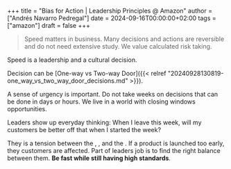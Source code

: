+++
title = "Bias for Action | Leadership Principles @ Amazon"
author = ["Andrés Navarro Pedregal"]
date = 2024-09-16T00:00:00+02:00
tags = ["amazon"]
draft = false
+++

> Speed matters in business. Many decisions and actions are reversible and do not need extensive study. We value calculated risk taking.

Speed is a leadership and a cultural decision.

Decision can be [One-way vs Two-way Door]({{< relref "20240928130819-one_way_vs_two_way_door_decisions.md" >}}).

A sense of urgency is important. Do not take weeks on decisions that can be done in days or hours.
We live in a world with closing windows opportunities.

Leaders show up everyday thinking: When I leave this week, will my customers be better off that when I started the week?

They is a tension between the , , and the .
If a product is launched too early, they customers are affected.
Part of leaders job is to find the right balance between them.
**Be fast while still having high standards**.
